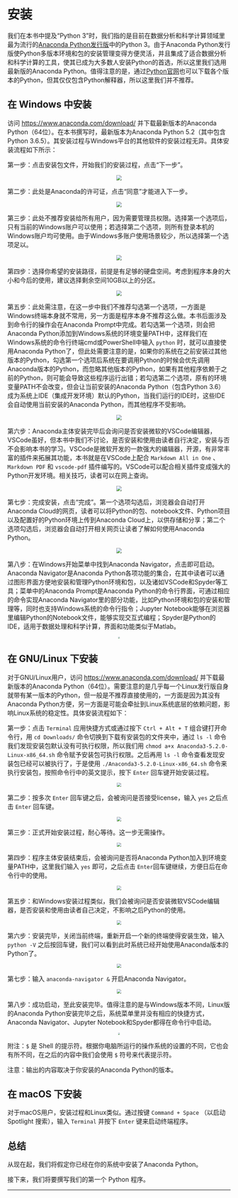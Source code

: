 # 安装

我们在本书中提及“Python 3”时，我们指的是目前在数据分析和科学计算领域里最为流行的[Anaconda Python发行版](https://www.anaconda.com/download/)中的Python 3。由于Anaconda Python发行版使Python多版本环境和包的安装管理变得方便灵活，并且集成了适合数据分析和科学计算的工具，使其已成为大多数人安装Python的首选，所以这里我们选用最新版的Anaconda Python。值得注意的是，通过[Python官网](https://www.python.org/)也可以下载各个版本的Python，但其仅仅包含Python解释器，所以这里我们并不推荐。

## 在 Windows 中安装

访问 <https://www.anaconda.com/download/> 并下载最新版本的Anaconda Python（64位）。在本书撰写时，最新版本为Anaconda Python 5.2（其中包含Python 3.6.5）。其安装过程与Windows平台的其他软件的安装过程无异。具体安装流程如下所示：

第一步：点击安装包文件，开始我们的安装过程，点击“下一步”。

<div align=center><img src="https://i.imgur.com/4AXXzyf.png" style="zoom:75%"/></div>

第二步：此处是Anaconda的许可证，点击“同意”才能进入下一步。

<div align=center><img src="https://i.imgur.com/lXrNnUn.png" style="zoom:75%"/></div>

第三步：此处不推荐安装给所有用户，因为需要管理员权限。选择第一个选项后，只有当前的Windows账户可以使用；若选择第二个选项，则所有登录本机的Windows账户均可使用。由于Windows多账户使用场景较少，所以选择第一个选项足以。

<div align=center><img src="https://i.imgur.com/6CNV5YP.png" style="zoom:75%"/></div>

第四步：选择你希望的安装路径，前提是有足够的硬盘空间。考虑到程序本身的大小和今后的使用，建议选择剩余空间10GB以上的分区。

<div align=center><img src="https://i.imgur.com/CDuG8z4.png" style="zoom:75%"/></div>

第五步：此处需注意，在这一步中我们不推荐勾选第一个选项，一方面是Windows终端本身就不常用，另一方面是程序本身不推荐这么做。本书后面涉及到命令行的操作会在Anaconda Prompt中完成。若勾选第一个选项，则会把Anaconda Python添加到Windows系统的环境变量PATH中，这样我们在Windows系统的命令行终端cmd或PowerShell中输入  `python` 时，就可以直接使用Anaconda Python了，但此处需要注意的是，如果你的系统在之前安装过其他版本的Python，勾选第一个选项后系统在要调用Python的时候会优先调用Anaconda版本的Python，而忽略其他版本的Python，如果有其他程序依赖于之前的Python，则可能会导致这些程序运行出错；若勾选第二个选项，原有的环境变量PATH不会改变，但会让当前安装的Anaconda Python（包含Python 3.6）成为系统上IDE（集成开发环境）默认的Python，当我们运行的IDE时，这些IDE会自动使用当前安装的Anaconda Python，而其他程序不受影响。

<div align=center><img src="https://i.imgur.com/5kG9o4N.png" style="zoom:75%"/></div>

第六步：Anaconda主体安装完毕后会询问是否安装微软的VSCode编辑器，VSCode虽好，但本书中我们不讨论，是否安装和使用由读者自行决定，安装与否不会影响本书的学习。VSCode是微软开发的一款强大的编辑器，开源，有非常丰富的插件来拓展其功能，本书就是在VSCode上配合 `Markdown All in One` 、 `Markdown PDF` 和 `vscode-pdf` 插件编写的。VSCode可以配合相关插件变成强大的Python开发环境。相关技巧，读者可以在网上查询。

<div align=center><img src="https://i.imgur.com/tcM96et.png" style="zoom:75%"/></div>

第七步：完成安装，点击“完成”。第一个选项勾选后，浏览器会自动打开Anaconda Cloud的网页，读者可以将Python的包、notebook文件、Python项目以及配置好的Python环境上传到Anaconda Cloud上，以供存储和分享；第二个选项勾选后，浏览器会自动打开相关网页让读者了解如何使用Anaconda Python。

<div align=center><img src="https://i.imgur.com/sW7ZZP4.png" style="zoom:75%"/></div>

第八步：在Windows开始菜单中找到Anaconda Navigator，点击即可启动。Anaconda Navigator是Anaconda Python各项功能的集合，在其中读者可以通过图形界面方便地安装和管理Python环境和包，以及诸如VSCode和Spyder等工具；菜单中的Anaconda Prompt是Anaconda Python的命令行界面，可通过相应的命令实现Anaconda Navigator里的部分功能，比如Python环境和包的安装和管理等，同时也支持Windows系统的命令行指令；Jupyter Notebook能够在浏览器里编辑Python的Notebook文件，能够实现交互式编程；Spyder是Python的IDE，适用于数据处理和科学计算，界面和功能类似于Matlab。

<div align=center><img src="https://i.imgur.com/bM6dcgD.png" style="zoom:25%"/></div>


## 在 GNU/Linux 下安装

对于GNU/Linux用户，访问 <https://www.anaconda.com/download/> 并下载最新版本的Anaconda Python（64位）。需要注意的是几乎每一个Linux发行版自身就带有某一版本的Python，但一般是不推荐直接使用的，一方面是因为其没有Anaconda Python方便，另一方面是可能会牵扯到Linux系统底层的依赖问题，影响Linux系统的稳定性。具体安装流程如下：

第一步：点击 `Terminal` 应用快捷方式或通过按下 `Ctrl + Alt + T` 组合键打开命令行，用 `cd Downloads/` 命令切换到下载有安装包的文件夹中，通过 `ls -l` 命令我们发现安装包默认没有可执行权限，所以我们用 `chmod a+x Anaconda3-5.2.0-Linux-x86_64.sh` 命令赋予安装包可执行权限。之后再用 `ls -l` 命令查看发现安装包已经可以被执行了，于是使用 `./Anaconda3-5.2.0-Linux-x86_64.sh` 命令来执行安装包，按照命令行中的英文提示，按下 `Enter` 回车键开始安装过程。

<div align=center><img src="https://i.imgur.com/fujOpNS.png" style="zoom:60%"/></div>

第二步：按多次 `Enter` 回车键之后，会被询问是否接受license，输入 `yes` 之后点击 `Enter` 回车键。

<div align=center><img src="https://i.imgur.com/IBjvJKD.png" style="zoom:60%"/></div>

第三步：正式开始安装过程，耐心等待。这一步无需操作。

<div align=center><img src="https://i.imgur.com/X9g64Hj.png" style="zoom:60%"/></div>

第四步：程序主体安装结束后，会被询问是否将Anaconda Python加入到环境变量PATH中，这里我们输入 `yes` 即可，之后点击 `Enter`回车键继续，方便日后在命令行中的使用。

<div align=center><img src="https://i.imgur.com/9G1RQAP.png" style="zoom:60%"/></div>

第五步：和Windows安装过程类似，我们会被询问是否安装微软VSCode编辑器，是否安装和使用由读者自己决定，不影响之后Python的使用。

<div align=center><img src="https://i.imgur.com/WDgwqbd.png" style="zoom:60%"/></div>

第六步：安装完毕，关闭当前终端，重新开启一个新的终端使得安装生效，输入 `python -V` 之后按回车键，我们可以看到此时系统已经开始使用Anaconda版本的Python了。

<div align=center><img src="https://i.imgur.com/YY557Rw.png" style="zoom:60%"/></div>

第七步：输入 `anaconda-navigator &` 开启Anaconda Navigator。

<div align=center><img src="https://i.imgur.com/LAfiNb3.png" style="zoom:60%"/></div>

第八步：成功启动，至此安装完毕。值得注意的是与Windows版本不同，Linux版的Anaconda Python安装完毕之后，系统菜单里并没有相应的快捷方式，Anaconda Navigator、Jupyter Notebook和Spyder都得在命令行中启动。

<div align=center><img src="https://i.imgur.com/vCYOs29.png" style="zoom:30%"/></div>


附注：`$` 是 Shell 的提示符。根据你电脑所运行的操作系统的设置的不同，它也会有所不同，在之后的内容中我们会使用 `$` 符号来代表提示符。

注意：输出的内容取决于你安装的Anaconda Python的版本。


## 在 macOS 下安装

对于macOS用户，安装过程和Linux类似。通过按键 `Command + Space` （以启动 Spotlight 搜索），输入 `Terminal` 并按下 `Enter` 键来启动终端程序。


## 总结

从现在起，我们将假定你已经在你的系统中安装了Anaconda Python。

接下来，我们将要撰写我们的第一个 Python 程序。

---